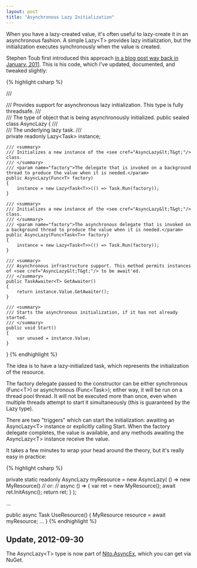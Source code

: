 ```yaml
---
layout: post
title: "Asynchronous Lazy Initialization"
---
```

When you have a lazy-created value, it's often useful to lazy-create it in an asynchronous fashion. A simple Lazy\<T> provides lazy initialization, but the initialization executes synchronously when the value is created.

Stephen Toub first introduced this approach [in a blog post way back in January, 2011](http://blogs.msdn.com/b/pfxteam/archive/2011/01/15/10116210.aspx). This is his code, which I've updated, documented, and tweaked slightly:

{% highlight csharp %}
 
/// <summary>
/// Provides support for asynchronous lazy initialization. This type is fully threadsafe.
/// </summary>
/// <typeparam name="T">The type of object that is being asynchronously initialized.</typeparam>
public sealed class AsyncLazy<T>
{
    /// <summary>
    /// The underlying lazy task.
    /// </summary>
    private readonly Lazy<Task<T>> instance;

    /// <summary>
    /// Initializes a new instance of the <see cref="AsyncLazy&lt;T&gt;"/> class.
    /// </summary>
    /// <param name="factory">The delegate that is invoked on a background thread to produce the value when it is needed.</param>
    public AsyncLazy(Func<T> factory)
    {
        instance = new Lazy<Task<T>>(() => Task.Run(factory));
    }

    /// <summary>
    /// Initializes a new instance of the <see cref="AsyncLazy&lt;T&gt;"/> class.
    /// </summary>
    /// <param name="factory">The asynchronous delegate that is invoked on a background thread to produce the value when it is needed.</param>
    public AsyncLazy(Func<Task<T>> factory)
    {
        instance = new Lazy<Task<T>>(() => Task.Run(factory));
    }

    /// <summary>
    /// Asynchronous infrastructure support. This method permits instances of <see cref="AsyncLazy&lt;T&gt;"/> to be await'ed.
    /// </summary>
    public TaskAwaiter<T> GetAwaiter()
    {
        return instance.Value.GetAwaiter();
    }

    /// <summary>
    /// Starts the asynchronous initialization, if it has not already started.
    /// </summary>
    public void Start()
    {
        var unused = instance.Value;
    }
}
{% endhighlight %}

The idea is to have a lazy-initialized task, which represents the initialization of the resource.

The factory delegate passed to the constructor can be either synchronous (Func\<T>) or asynchronous (Func\<Task<T>>); either way, it will be run on a thread pool thread. It will not be executed more than once, even when multiple threads attempt to start it simultaneously (this is guaranteed by the Lazy type).

There are two "triggers" which can start the initialization: awaiting an AsyncLazy\<T> instance or explicitly calling Start. When the factory delegate completes, the value is available, and any methods awaiting the AsyncLazy\<T> instance receive the value.

It takes a few minutes to wrap your head around the theory, but it's really easy in practice:

{% highlight csharp %}

private static readonly AsyncLazy<MyResource> myResource = new AsyncLazy<MyResource>(
    () => new MyResource()
    // or:
    // async () => { var ret = new MyResource(); await ret.InitAsync(); return ret; }
);

...

public async Task UseResource()
{
  MyResource resource = await myResource;
  ...
}
{% endhighlight %}

## Update, 2012-09-30

The AsyncLazy\<T> type is now part of [Nito.AsyncEx](http://nitoasyncex.codeplex.com/), which you can get via NuGet.


